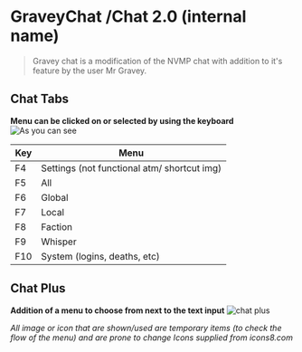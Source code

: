 # GraveyChat /Chat 2.0 (internal name)

> Gravey chat is a modification of the NVMP chat with addition to it's
> feature by the user Mr Gravey.


## Chat Tabs
**Menu can be clicked on or selected by using the keyboard**
![As you can see](https://i.imgur.com/7DY74nj.gif)


| Key | Menu |
|--|--|
| F4 | Settings (not functional atm/ shortcut img) 
|F5 | All 
|F6 | Global
|F7 | Local
|F8 | Faction
|F9 | Whisper
|F10 | System (logins, deaths, etc)

## Chat Plus
**Addition of a menu to choose from next to the text input**
![chat plus](https://i.imgur.com/zV6ckGC.png)

*All image or icon that are shown/used are temporary items (to check the flow of the menu) and are prone to change
Icons supplied from icons8.com*
<!--stackedit_data:
eyJoaXN0b3J5IjpbLTM1MzUwMTA4OCw5OTUxODExMCwxODY3Mz
cxNTUzXX0=
-->